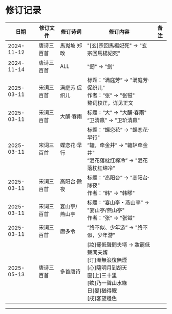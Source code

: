 # 修订记录

| 日期         | 修订文件  | 修订诗词    | 修订内容                                                                                               | 备注 |
|------------|-------|---------|----------------------------------------------------------------------------------------------------|--|
| 2024-11-12 | 唐诗三百首 | 馬嵬坡 郑畋  | "[玄]宗回馬楊妃死" -> "玄宗回馬楊妃死"                                                                           |
| 2024-11-14 | 唐诗三百首 | ALL     | "劒" -> "劍"                                                                                         |
| 2025-03-11 | 宋词三百首 | 满庭芳 促织儿 | 标题：“满庭芳” -> "满庭芳·促织儿" <br/>作者：“张” -> "张镃"<br/>整词校正，详见正文                                            |  |
| 2025-03-11 | 宋词三百首 | 大酺·春雨   | 标题：“大” -> "大酺·春雨" <br/>“卫清羸” -> "卫玠清羸"<br/>                                                        |  |
| 2025-03-11 | 宋词三百首 | 蝶恋花·早行  | 标题：“蝶恋花” -> "蝶恋花·早行" <br/>“辘，牵金井” -> "辘轳牵金井"<br/>“泪花落枕红棉冷” -> "泪花落枕红绵冷"<br/>                       |  |
| 2025-03-11 | 宋词三百首 | 高阳台·除夜  | 标题：“高阳台” -> "高阳台·除夜" <br/>作者：“韩” -> "韩疁"                                                           |  |
| 2025-03-11 | 宋词三百首 | 宴山亭/燕山亭 | 标题：“宴山亭・燕山亭” -> "宴山亭/燕山亭" <br/>作者：“张” -> "张镃"<br/>                                                 |  |
| 2025-03-11 | 宋词三百首 | 唐多令     | “终不似、少年游” -> "终不似，少年游"                                                                             
| 2025-05-13 | 唐诗三百首 | 多首唐诗    | [妝]罷低聲問夫壻 -> 妝罷低聲問夫婿<br/>[汀]洲無浪復無煙<br/>[心]隨明月到胡天<br/>直[上]三十里<br/>[欸]乃一聲山水綠<br/>日[晏]猶得眠<br/>[戍]客望邊色 |



---

> 
